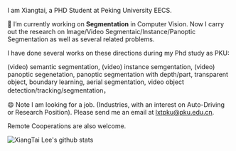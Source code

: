 <!--### Hi there 👋





**lxtGH/lxtGH** is a ✨ _special_ ✨ repository because its `README.md` (this file) appears on your GitHub profile.

Here are some ideas to get you started:

- 🔭 I’m currently working on ...
- 🌱 I’m currently learning ...
- 👯 I’m looking to collaborate on ...
- 🤔 I’m looking for help with ...
- 💬 Ask me about ...
- 📫 How to reach me: ...
- 😄 Pronouns: ...
- ⚡ Fun fact: ...
-->

I am Xiangtai, a PHD Student at Peking University EECS. 

🔭 I’m currently working on **Segmentation** in Computer Vision. Now I carry out the research on Image/Video Segmentaic/Instance/Panoptic Segmentation as well as several related problems.

I have done several works on these directions during my Phd study as PKU:

(video) semantic segmentation,
(video) instance semgentation,
(video) panoptic segenetation,
panoptic segmentation with depth/part,
transparent object, 
boundary learning, 
aerial segmentation, 
video object detection/tracking/segmentation，


😄 Note I am looking for a job. (Industries, with an interest on Auto-Driving or Research Position). 
Please send me an email at lxtpku@pku.edu.cn. 

Remote Cooperations are also welcome. 

![XiangTai Lee's github stats](https://github-readme-stats.vercel.app/api?username=lxtGH&show_icons=true)

